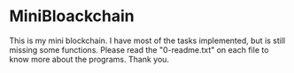 # MiniBloackchain

This is my mini blockchain. I have most of the tasks implemented, but is still missing some functions. 
Please read the "0-readme.txt" on each file to know more about the programs. Thank you.
